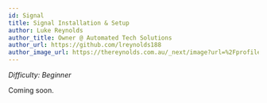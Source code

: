 ```yaml
---
id: Signal
title: Signal Installation & Setup
author: Luke Reynolds
author_title: Owner @ Automated Tech Solutions
author_url: https://github.com/lreynolds188
author_image_url: https://thereynolds.com.au/_next/image?url=%2Fprofile.jpg&w=256&q=75
---
```


<i>Difficulty: Beginner</i>

Coming soon.<br/>